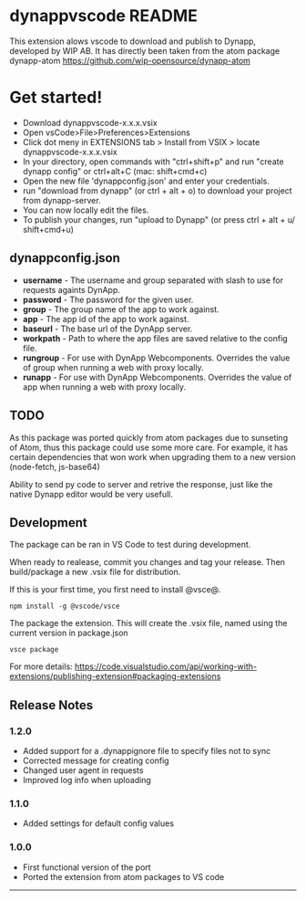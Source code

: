 # dynappvscode README


This extension alows vscode to download and publish to Dynapp, developed by WIP AB.
It has directly been taken from the atom package dynapp-atom
https://github.com/wip-opensource/dynapp-atom

# Get started!
* Download dynappvscode-x.x.x.vsix
* Open vsCode>File>Preferences>Extensions
* Click dot meny in EXTENSIONS tab > Install from VSIX > locate dynappvscode-x.x.x.vsix
* In your directory, open commands with "ctrl+shift+p" and run "create dynapp config" or ctrl+alt+C (mac: shift+cmd+c)
* Open the new file 'dynappconfig.json' and enter your credentials.
* run "download from dynapp" (or ctrl + alt + o) to download your project from dynapp-server.
* You can now locally edit the files.
* To publish your changes, run "upload to Dynapp" (or press ctrl + alt + u/ shift+cmd+u)

## dynappconfig.json

* **username** - The username and group separated with slash to use for requests againts DynApp.
* **password** - The password for the given user.
* **group** - The group name of the app to work against.
* **app** - The app id of the app to work against.
* **baseurl** - The base url of the DynApp server.
* **workpath** - Path to where the app files are saved relative to the config file.
* **rungroup** - For use with DynApp Webcomponents. Overrides the value of group when running a web with proxy locally.
* **runapp** - For use with DynApp Webcomponents. Overrides the value of app when running a web with proxy locally.

## TODO
As this package was ported quickly from atom packages due to sunseting of Atom, thus this package could use some more care.
For example, it has certain dependencies that won work when upgrading them to a new version (node-fetch, js-base64)

Ability to send py code to server and retrive the response, just like the native Dynapp editor would be very usefull.

## Development

The package can be ran in VS Code to test during development.

When ready to realease, commit you changes and tag your release.
Then build/package a new .vsix file for distribution.

If this is your first time, you first need to install @vsce@.

```
npm install -g @vscode/vsce
```

The package the extension. This will create the .vsix file, named using the current version in package.json

```
vsce package
```

For more details: https://code.visualstudio.com/api/working-with-extensions/publishing-extension#packaging-extensions


## Release Notes

### 1.2.0

* Added support for a .dynappignore file to specify files not to sync
* Corrected message for creating config
* Changed user agent in requests
* Improved log info when uploading

### 1.1.0

* Added settings for default config values

### 1.0.0

* First functional version of the port
* Ported the extension from atom packages to VS code

---


